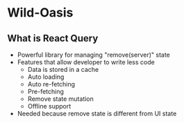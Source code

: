 # Wild-Oasis

## What is React Query

- Powerful library for managing "remove(server)" state
- Features that allow developer to write less code
  - Data is stored in a cache
  - Auto loading
  - Auto re-fetching
  - Pre-fetching
  - Remove state mutation
  - Offline support
- Needed because remove state is different from UI state
